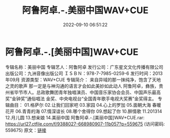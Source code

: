 ﻿---
title: 阿鲁阿卓.-.美丽中国WAV+CUE
date: 2022-09-10 06:51:22
categories: WAV车载音乐、镜像
tags: 华语中文
---
# 阿鲁阿卓.-.[美丽中国]WAV+CUE

专辑名称：美丽中国
专辑艺人：阿鲁阿卓
发行公司：广东星文文化传播有限公司
出版公司：九洲音像出版公司
ＩＳＢＮ：978-7-7985-0259-6
发行时间：2013年09月
资源类型：WAV+CUE
专辑简介：
来自异域的那一抹纯净，饱含了天地之灵的歌声
那一定是与神沟通的语言才会如此美妙如此动人
阿鲁阿卓，彝族，贵州省毕节市人。总政歌舞团青年独唱演员、中国音乐家协会会员、中国声乐最高奖“金钟奖”通俗唱法
金奖、中央电视台“全国青年歌手电视大奖赛”金奖得主。
专辑曲目：
01.格萨尔
02.让我们回家吧
03.家园
04.心上的罗加
05.面朝大海 春暖花开
06.青青的海
07.情深谊长
08.哪个舍得你
09.想起了你
10.醉情歌
11.201314
12.月儿圆
13.想亲娘
14.美丽中国
阿鲁阿卓.-.[美丽中国]WAV+CUE.rar: https://url27.ctfile.com/f/9388027-668980907-11b057?p=559675
(访问密码: 559675)
原文：[链接](https://blog.sina.com.cn/s/blog_1647c7e7601030zbt.html)